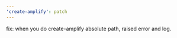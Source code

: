 ```yaml
---
'create-amplify': patch
---
```


fix: when you do create-amplify absolute path, raised error and log.
